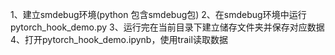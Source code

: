 1、建立smdebug环境(python 包含smdebug包)
2、在smdebug环境中运行pytorch_hook_demo.py
3、运行完在当前目录下建立储存文件夹并保存对应数据
4、打开pytorch_hook_demo.ipynb，使用trail读取数据